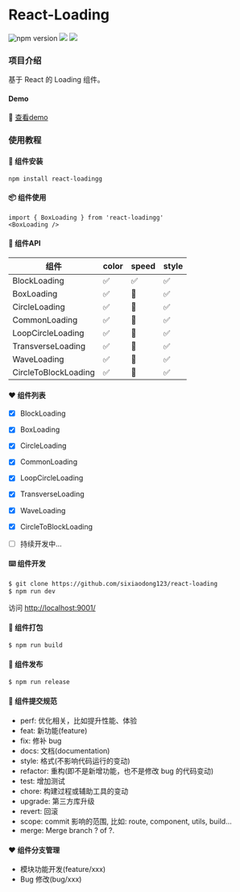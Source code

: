 # React-Loading
![npm version](https://img.shields.io/npm/v/react-loading)  ![](https://img.shields.io/github/license/sixiaodong123/react-loading) ![](https://img.shields.io/npm/dm/react-loadingg)
### 项目介绍

基于 React 的 Loading 组件。
#### Demo

  🎉 [查看demo](http://139.196.82.33:8080/iframe.html?id=demo--demo)

### 使用教程

#### 🎉 组件安装

```
npm install react-loadingg
```

#### 📦 组件使用

```
import { BoxLoading } from 'react-loadingg'
<BoxLoading />
```

#### 🎉 组件API

| 组件   | color| speed | style | 
|  ----  | ----  | ---- |---- |
| BlockLoading  | ✅ | ✅  | ✅ |
| BoxLoading  | ✅ | 🚧  | ✅ |
| CircleLoading  | ✅ | 🚧  | ✅ |
| CommonLoading  | ✅ |  🚧 | ✅ |
| LoopCircleLoading  |✅  |  🚧 | ✅ |
| TransverseLoading  | ✅ |  🚧 | ✅ |
| WaveLoading  |  ✅| 🚧  |  ✅ |
| CircleToBlockLoading  | ✅ | 🚧 | ✅ |

#### ❤️  组件列表

- [x]  BlockLoading 
- [x]  BoxLoading
- [x]  CircleLoading
- [x]  CommonLoading
- [x]  LoopCircleLoading
- [x]  TransverseLoading
- [x]  WaveLoading
- [x]  CircleToBlockLoading
- [ ]  持续开发中...


####  ⌨️ 组件开发

```bash
$ git clone https://github.com/sixiaodong123/react-loading
$ npm run dev
```
访问 [http://localhost:9001/](http://localhost:9001/)

#### 🔨 组件打包

```bash
$ npm run build
```

#### 🎉 组件发布

```bash
$ npm run release
```

#### 🤝 组件提交规范

- perf: 优化相关，比如提升性能、体验
- feat: 新功能(feature)
- fix: 修补 bug
- docs: 文档(documentation)
- style: 格式(不影响代码运行的变动)
- refactor: 重构(即不是新增功能，也不是修改 bug 的代码变动)
- test: 增加测试
- chore: 构建过程或辅助工具的变动
- upgrade: 第三方库升级
- revert: 回滚
- scope: commit 影响的范围, 比如: route, component, utils, build...
- merge: Merge branch ? of ?.

#### ❤️ 组件分支管理

- 模块功能开发(feature/xxx)
- Bug 修改(bug/xxx)
